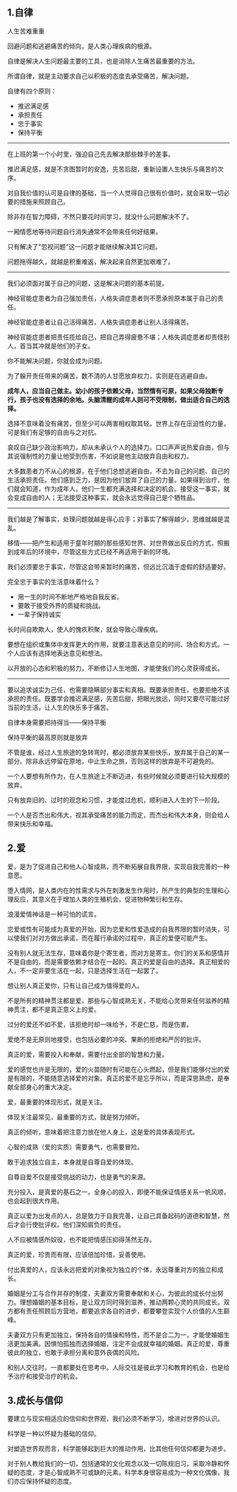 ## 1.自律

人生苦难重重

回避问题和逃避痛苦的倾向，是人类心理疾病的根源。

自律是解决人生问题最主要的工具，也是消除人生痛苦最重要的方法。

所谓自律，就是主动要求自己以积极的态度去承受痛苦，解决问题。

自律有四个原则：

- 推迟满足感
- 承担责任
- 忠于事实
- 保持平衡

------

在上班的第一个小时里，强迫自己先去解决那些棘手的差事。

推迟满足感，就是不贪图暂时的安逸，先苦后甜，重新设置人生快乐与痛苦的次序。

对自我价值的认可是自律的基础，当一个人觉得自己很有价值时，就会采取一切必要的措施来照顾自己。

除非存在智力障碍，不然只要花时间学习，就没什么问题解决不了。

一厢情愿地等待问题自行消失通常不会带来任何好结果。

只有解决了"忽视问题"这一问题才能继续解决其它问题。

问题拖得越久，就越是积重难返，解决起来自然更加艰难了。

------

我们必须面对属于自己的问题，这是解决问题的基本前提。

神经官能症患者为自己强加责任，人格失调症患者则不愿承担原本属于自己的责任。

神经官能症患者让自己活得痛苦，人格失调症患者让别人活得痛苦。

神经官能症患者把责任揽给自己，把自己弄得疲惫不堪；人格失调症患者却责怪别人，首当其冲就是他们的子女。

你不能解决问题，你就会成为问题。

为了躲开责任带来的痛苦，数不清的人甘愿放弃权力，实则是在逃避自由。

**成年人，应当自己做主。幼小的孩子依赖父母，当然情有可原，如果父母独断专行，孩子也没有选择的余地。头脑清醒的成年人则可不受限制，做出适合自己的选择。**

选择不意味着没有痛苦，但至少可以两害相权取其轻。世界上存在压迫性的力量，可是我们有足够的自由与之对抗。

哀叹自己缺少政治影响力，却从未承认个人的选择力。口口声声说热爱自由，但与其说强制性的力量让他受到伤害，不如说是他主动放弃自由和权力。

大多数患者力不从心的根源，在于他们总想逃避自由，不去为自己的问题、自己的生活承担责任。他们感到乏力，是因为他们放弃了自己的力量。如果得到治疗，他们就会知道，作为成年人，他们一生都充满选择和决定的机会。接受这一事实，就会变成自由的人；无法接受这种事实，就会永远觉得自己是个牺牲品。

------

我们越是了解事实，处理问题就越是得心应手；对事实了解得越少，思维就越是混乱。

移情——把产生和适用于童年时期的那些感知世界、对世界做出反应的方式，照搬到成年后的环境中，尽管这些方式已经不再适用于新的环境。

我们必须要忠于事实，尽管这会带来暂时的痛苦，但远比沉湎于虚假的舒适要好。

完全忠于事实的生活意味着什么？

- 用一生的时间不断地严格地自我反省。
- 要敢于接受外界的质疑和挑战。
- 一辈子保持诚实

长时间自欺欺人，使人的愧疚积聚，就会导致心理疾病。

要想在组织或集体中发挥更大的作用，就要注意表达意见的时间、场合和方式。一个人应该有选择地表达意见和想法。

以开放的心态和积极的努力，不断修订人生地图，才能使我们的心灵获得成长。

------

要以追求诚实为己任，也需要隐瞒部分事实和真相。既要承担责任，也要拒绝不该承担的责任。既要学会推迟满足感，先苦后甜，把眼光放远，同时又要尽可能过好当前的生活，让人生的快乐多于痛苦。

自律本身需要把持得当——保持平衡

保持平衡的最高原则就是放弃

不管是谁，经过人生旅途的急转弯时，都必须放弃某些快乐，放弃属于自己的某一部分。除非永远停留在原地，中止生命之旅，否则这样的放弃是不可避免的。

一个人要想有所作为，在人生旅途上不断迈进，有些时候就必须要进行较大规模的放弃。

只有放弃旧的、过时的观念和习惯，才能度过危机，顺利进入人生的下一阶段。

一个人是否杰出和伟大，视其承受痛苦的能力而定，而杰出和伟大本身，则会给人带来快乐和幸福。

## 2.爱

爱，是为了促进自己和他人心智成熟，而不断拓展自我界限，实现自我完善的一种意愿。

堕入情网，是人类内在的性需求与外在刺激发生作用时，所产生的典型的生理和心理反应，其意义在于增加人类的生殖机会，促进物种繁衍和生存。

浪漫爱情神话是一种可怕的谎言。

恋爱或性有可能成为真爱的开始，因为恋爱和性爱造成的自我界限的暂时消失，可以使我们对对方做出承诺，而在履行承诺的过程中，真正的爱便可能产生。

没有别人就无法生存，意味着你是个寄生者，而对方是寄主。你们的关系和感情并不是自由的，而是需要依赖才结合在一起的。真正的爱是自由的选择。真正相爱的人，不一定非要生活在一起，只是选择生活在一起罢了。

想让别人真正爱你，只有让自己成为值得爱的人。

不是所有的精神贯注都是爱，那些与心智成熟无关，不能给心灵带来任何滋养的精神贯注，都不是真正意义上的爱。

过分的爱还不如不爱，该拒绝时却一味给予，不是仁慈，而是伤害。

爱绝不是无原则地接受，也包括必要的冲突、果断的拒绝和严厉的批评。

真正的爱，需要投入和奉献，需要付出全部的智慧和力量。

爱的感觉也许是无限的，爱的火苗随时有可能在心头燃起，但是我们能够付出的爱是有限的，不能随意选择爱的对象。真正的爱不是忘乎所以，而是深思熟虑，是奉献全部身心的重大决定。

爱，最重要的体现形式，就是关注。

体现关注最常见，最重要的方式，就是努力倾听。

真正的倾听，意味着把注意力放在他人身上，这是爱的具体表现形式。

心智的成熟（爱的实质）需要勇气，也需要冒险。

敢于追求独立自主，本身就是自尊自爱的体现。

自尊自爱不仅是接受挑战的动力，也是勇气的来源。

充分投入，是真爱的基石之一。全身心的投入，即便不能保证情感关系一帆风顺，也会起到很大作用。

真正以爱为出发点的人，总是致力于自我完善，让自己具备起码的道德和智慧，然后才会行使批评权。他们深知肩负的责任。

人不应被情感所奴役，也不能把情感压抑得荡然无存。

真正的爱，珍贵而有限，应该倍加珍惜，妥善使用。

付出真爱的人，应该永远把爱的对象视为独立的个体，永远尊重对方的独立和成长。

婚姻是分工与合作并存的制度，夫妻双方需要奉献和关心，为彼此的成长付出努力。理想婚姻的基本目标，是让双方同时得到滋养，推动两颗心灵的共同成长。双方都有责任照顾后方营地，都要追求各自的进步，都要攀登实现个人价值的人生巅峰。

夫妻双方只有更加独立，保持各自的情操和特性，而不是合二为一，才能使婚姻生活更加美满。因惧怕孤独而选择婚姻，注定不会成就幸福的婚姻。真正的爱，尊重彼此的独立，也敢于承担分离和意外丧偶的风险。

和别人交往时，一直都要处在思考中。人际交往是彼此学习和教育的机会，也是给予治疗和接受治疗的机会。

## 3.成长与信仰

要建立与现实相适应的信仰和世界观，我们必须不断学习，增进对世界的认识。

科学是一种以怀疑为基础的信仰。

对塑造世界观而言，科学能够起到巨大的推动作用，比其他任何信仰都更为进步。

对于别人教给我们的一切，包括通常的文化观念以及一切陈规旧习，采取冷静和怀疑的态度，才是心智成熟不可或缺的元素。科学本身很容易成为一种文化偶像，我们亦应保持怀疑的态度。
